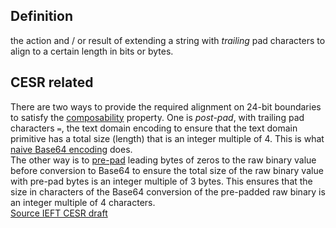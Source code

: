 ## Definition

the action and / or result of extending a string with _trailing_ pad characters to align to a certain length in bits or bytes.

## CESR related

There are two ways to provide the required alignment on 24-bit boundaries to satisfy the [composability](composability.md) property. One is _post-pad_, with trailing pad characters `=`, the text domain encoding to ensure that the text domain primitive has a total size (length) that is an integer multiple of 4. This is what [naive Base64 encoding](naive-conversion.md) does.\
The other way is to [pre-pad](pre-pad.md) leading bytes of zeros to the raw binary value before conversion to Base64 to ensure the total size of the raw binary value with pre-pad bytes is an integer multiple of 3 bytes. This ensures that the size in characters of the Base64 conversion of the pre-padded raw binary is an integer multiple of 4 characters.\
[Source IEFT CESR draft](https://github.com/WebOfTrust/ietf-cesr/blob/main/draft-ssmith-cesr.md#code-characters-and-lead-bytes)
